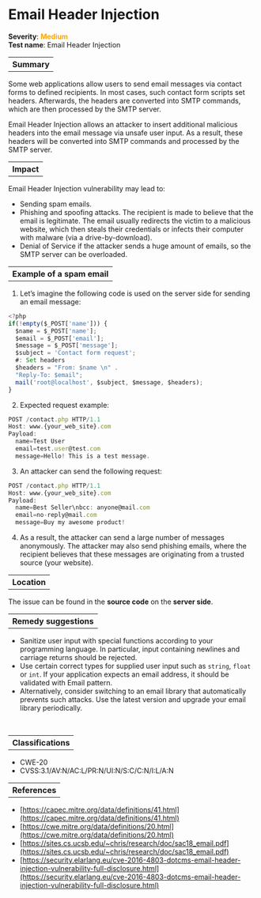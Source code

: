 # Email Header Injection

<b>Severity</b>: <b><font color="orange">Medium</font></b><br>
<b>Test name</b>: Email Header Injection

<table id="simple-table">
    <tr>
        <th><strong>Summary</strong></th>
    </tr>
</table>

Some web applications allow users to send email messages via contact forms to defined recipients. In most cases, such contact form scripts set headers. Afterwards, the headers are converted into SMTP commands, which are then processed by the SMTP server.

Email Header Injection allows an attacker to insert additional malicious headers into the email message via unsafe user input. As a result, these headers will be converted into SMTP commands and processed by the SMTP server. 


<table id="simple-table">
    <tr>
        <th><strong>Impact</strong></th>
    </tr>
</table>

Email Header Injection vulnerability may lead to:
* Sending spam emails.
* Phishing and spoofing attacks. The recipient is made to believe that the email is legitimate. The email usually redirects the victim to a malicious website, which then steals their credentials or infects their computer with malware (via a drive-by-download).
* Denial of Service if the attacker sends a huge amount of emails, so the SMTP server can be overloaded.

<table id="simple-table">
    <tr>
        <th><strong>Example of a spam email</strong></th>
    </tr>
</table>

1. Let’s imagine the following code is used on the server side for sending an email message:

```js
<?php
if(!empty($_POST['name'])) {
  $name = $_POST['name'];
  $email = $_POST['email'];
  $message = $_POST['message'];
  $subject = 'Contact form request';
  #: Set headers
  $headers = "From: $name \n" .
  "Reply-To: $email";
  mail('root@localhost', $subject, $message, $headers); 
}
```

2. Expected request example:

```js
POST /contact.php HTTP/1.1
Host: www.{your_web_site}.com
Payload:
  name=Test User
  email=test.user@test.com
  message=Hello! This is a test message.
```
3. An attacker can send the following request:

```js
POST /contact.php HTTP/1.1
Host: www.{your_web_site}.com
Payload:
  name=Best Seller\nbcc: anyone@mail.com
  email=no-reply@mail.com
  message=Buy my awesome product!
```
4. As a result, the attacker can send a large number of messages anonymously. The attacker may also send phishing emails, where the recipient believes that these messages are originating from a trusted source (your website).

<table id="simple-table">
    <tr>
        <th><strong>Location</strong></th>
    </tr>
</table>

The issue can be found in the **source code** on the **server side**.

<table id="simple-table">
    <tr>
        <th><strong>Remedy suggestions</strong></th>
    </tr>
</table>

* Sanitize user input with special functions according to your programming language. In particular, input containing newlines and carriage returns should be rejected.
* Use certain correct types for supplied user input such as `string`, `float` or `int`. If your application expects an email address, it should be validated with Email pattern.
* Alternatively, consider switching to an email library that automatically prevents such attacks. Use the latest version and upgrade your email library periodically.


<br>

<table id="simple-table">
    <tr>
        <th><strong>Classifications</strong></th>
    </tr>
</table>

* CWE-20
* CVSS:3.1/AV:N/AC:L/PR:N/UI:N/S:C/C:N/I:L/A:N  


<table id="simple-table">
    <tr>
        <th><strong>References</strong></th>
    </tr>
</table>

* [https://capec.mitre.org/data/definitions/41.html](https://capec.mitre.org/data/definitions/41.html)
* [https://cwe.mitre.org/data/definitions/20.html](https://cwe.mitre.org/data/definitions/20.html)
* [https://sites.cs.ucsb.edu/~chris/research/doc/sac18_email.pdf](https://sites.cs.ucsb.edu/~chris/research/doc/sac18_email.pdf)
* [https://security.elarlang.eu/cve-2016-4803-dotcms-email-header-injection-vulnerability-full-disclosure.html](https://security.elarlang.eu/cve-2016-4803-dotcms-email-header-injection-vulnerability-full-disclosure.html)
